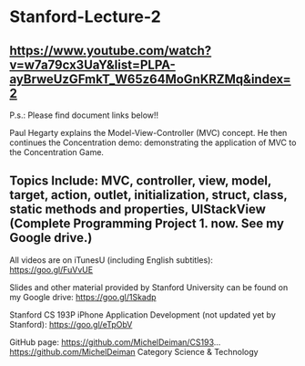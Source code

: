 # Stanford-Lecture-2

## https://www.youtube.com/watch?v=w7a79cx3UaY&list=PLPA-ayBrweUzGFmkT_W65z64MoGnKRZMq&index=2

P.s.: Please find document links below!!

Paul Hegarty explains the Model-View-Controller (MVC) concept. He then continues the Concentration demo: demonstrating the application of MVC to the Concentration Game. 

Topics Include: MVC, controller, view, model, target, action, outlet, initialization, struct, class, static methods and properties, UIStackView
(Complete Programming Project 1. now. See my Google drive.)
---------------------------------------------------------
All videos are on iTunesU (including English subtitles):
https://goo.gl/FuVvUE

Slides and other material provided by Stanford University can be found on my Google drive:
https://goo.gl/1Skadp

Stanford CS 193P iPhone Application Development (not updated yet by Stanford):
https://goo.gl/eTpObV

GitHub page: 
https://github.com/MichelDeiman/CS193...
https://github.com/MichelDeiman
Category
Science & Technology
